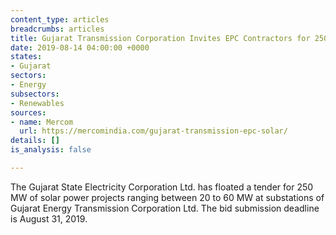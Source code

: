 ```yaml
---
content_type: articles
breadcrumbs: articles
title: Gujarat Transmission Corporation Invites EPC Contractors for 250 MW Solar Project
date: 2019-08-14 04:00:00 +0000
states:
- Gujarat
sectors:
- Energy
subsectors:
- Renewables
sources:
- name: Mercom
  url: https://mercomindia.com/gujarat-transmission-epc-solar/
details: []
is_analysis: false

---
```

The Gujarat State Electricity Corporation Ltd. has floated a tender for 250 MW of solar power projects ranging between 20 to 60 MW at substations of Gujarat Energy Transmission Corporation Ltd. The bid submission deadline is August 31, 2019.